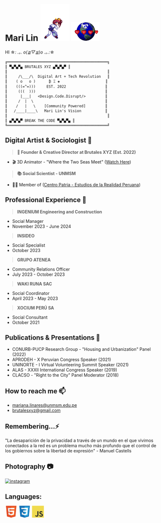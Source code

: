 # Mari Lin <img src="cherrysakura84_logo.gif"> <img src="planetheart.gif">
HI ☆*: .｡. o(≧▽≦)o .｡.:*☆

```
╔══════════════════════════════════════════════╗
║ ▀▄▀▄▀▄ BRUTALES XYZ ▄▀▄▀▄▀ ║
║                                              ║
║     /\___/\  Digital Art + Tech Revolution   ║
║    ( o   o )      ₿ Ξ ◈                     ║
║    (((=^=)))     EST. 2022                  ║
║     (((  )))                                ║
║      |___|   <Design.Code.Disrupt/>         ║
║     /  |  \                                 ║
║    /   |   \    [Community Powered]         ║
║   /____|____\   Mari Lin's Vision           ║
║                                              ║
║ ▄▀▄▀▄▀ BREAK THE CODE ▀▄▀▄▀▄ ║
╚══════════════════════════════════════════════╝
```

## Digital Artist & Sociologist 🎨
> **🎯 Founder & Creative Director at Brutales XYZ (Est. 2022)**
- 🎬 3D Animator - "Where the Two Seas Meet" ([Watch Here](https://festregards.com/2024/10/25/where-the-two-seas-meet-dir-motaz-h-matar/))

> **📚 Social Scientist - UNMSM**
- ✍🏼 Member of ([Centro Patria - Estudios de la Realidad Peruana](https://centropatria.pe/public/))

## Professional Experience 💼
> **INGENIUM Engineering and Construction**
- Social Manager
- November 2023 - June 2024

> **INSIDEO**
- Social Specialist
- October 2023

> **GRUPO ATENEA**
- Community Relations Officer
- July 2023 - October 2023

> **WAKI RUNA SAC**
- Social Coordinator
- April 2023 - May 2023

> **XOCIUM PERÚ SA**
- Social Consultant
- October 2021

## Publications & Presentations 📝
- CONURB-PUCP Research Group - "Housing and Urbanization" Panel (2022)
- APRODEH - X Peruvian Congress Speaker (2021)
- UNINORTE - I Virtual Volunteering Summit Speaker (2021)
- ALAS - XXXII International Congress Speaker (2019)
- CLACSO - "Right to the City" Panel Moderator (2018)

## How to reach me 📫
- mariana.linares@unmsm.edu.pe
- brutalesxyz@gmail.com

## Remembering...⚡
"La desaparición de la privacidad a través de un mundo en el que vivimos conectados a la red es un problema mucho más profundo que el control de los gobiernos sobre la libertad de expresión" - Manuel Castells

## Photography 📷
<p align="left">
<a href="https://www.instagram.com/sochologa_" target="blank"><img align="center" src="https://raw.githubusercontent.com/rahuldkjain/github-profile-readme-generator/master/src/images/icons/Social/instagram.svg" alt="instagram" height="30" width="40" /></a>
</p>

## Languages:
<p align="left">
<img src="https://raw.githubusercontent.com/devicons/devicon/master/icons/html5/html5-original.svg" alt="html5" width="40" height="40"/>
<img src="https://raw.githubusercontent.com/devicons/devicon/master/icons/css3/css3-original.svg" alt="css3" width="40" height="40"/>
<img src="https://raw.githubusercontent.com/devicons/devicon/master/icons/javascript/javascript-original.svg" alt="javascript" width="40" height="40"/>
</p>
